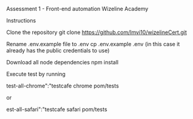 Assessment 1 - Front-end automation Wizeline Academy

Instructions

Clone the repository git clone https://github.com/Imvi10/wizelineCert.git

Rename .env.example file to .env cp .env.example .env (in this case it already has the public credentials to use)

Download all node dependencies npm install

Execute test by running 

test-all-chrome":"testcafe chrome pom/tests

or

est-all-safari":"testcafe safari pom/tests
